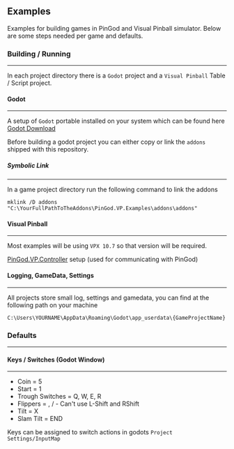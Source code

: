 ## Examples

Examples for building games in PinGod and Visual Pinball simulator. Below are some steps needed per game and defaults.


### Building / Running
---

In each project directory there is a `Godot` project and a `Visual Pinball` Table / Script project.

#### Godot
---

A setup of `Godot` portable installed on your system which can be found here [Godot Download](https://godotengine.org/download)

Before building a godot project you can either copy or link the `addons` shipped with this repository.

##### Symbolic Link
---

In a game project directory run the following command to link the addons

`mklink /D addons "C:\YourFullPathToTheAddons\PinGod.VP.Examples\addons\addons"`

#### Visual Pinball
---

Most examples will be using `VPX 10.7` so that version will be required.

[PinGod.VP.Controller](https://github.com/horseyhorsey/PinGod.VP/releases) setup (used for communicating with PinGod) 


#### Logging, GameData, Settings
---

All projects store small log, settings and gamedata, you can find at the following path on your machine

`C:\Users\YOURNAME\AppData\Roaming\Godot\app_userdata\{GameProjectName}`

### Defaults
---

#### Keys / Switches (Godot Window)
---

- Coin = 5
- Start = 1
- Trough Switches = Q, W, E, R
- Flippers = , / - Can't use L-Shift and RShift
- Tilt = X
- Slam Tilt = END

Keys can be assigned to switch actions in godots `Project Settings/InputMap`
